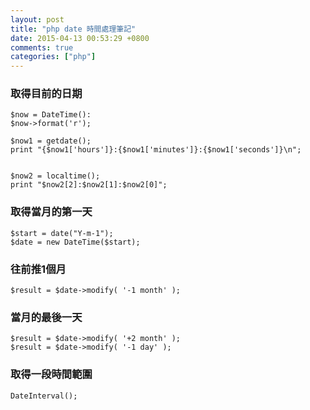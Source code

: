 ```yaml
---
layout: post
title: "php date 時間處理筆記"
date: 2015-04-13 00:53:29 +0800
comments: true
categories: ["php"]
---
```



<!-- more -->



### 取得目前的日期

	$now = DateTime():
	$now->format('r');

	$now1 = getdate();
	print "{$now1['hours']}:{$now1['minutes']}:{$now1['seconds']}\n";


	$now2 = localtime();
	print "$now2[2]:$now2[1]:$now2[0]";

### 取得當月的第一天

	$start = date("Y-m-1");	
	$date = new DateTime($start);

### 往前推1個月

	$result = $date->modify( '-1 month' );

### 當月的最後一天

	$result = $date->modify( '+2 month' );
	$result = $date->modify( '-1 day' );

### 取得一段時間範圍

	DateInterval();
